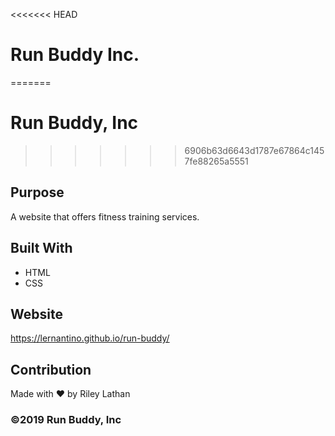 <<<<<<< HEAD
# Run Buddy Inc.
=======
# Run Buddy, Inc
>>>>>>> 6906b63d6643d1787e67864c1457fe88265a5551

## Purpose
A website that offers fitness training services.

## Built With
* HTML
* CSS

## Website
https://lernantino.github.io/run-buddy/

## Contribution
Made with ❤️ by Riley Lathan

### ©️2019 Run Buddy, Inc
